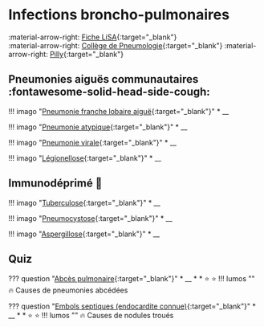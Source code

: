 # Infections broncho-pulmonaires

:material-arrow-right: [Fiche LiSA](https://livret.uness.fr/lisa/Infections_broncho_pulmonaires_communautaires_de_l%E2%80%99adulte_et_de_l%E2%80%99enfant){:target="_blank"}   
:material-arrow-right: [Collège de Pneumologie](https://cep.splf.fr/wp-content/uploads/2023/07/ITEM_154_INFECTIONS_RESPIRATOIRES_2023.pdf){:target="_blank"}
:material-arrow-right: [Pilly](https://www.infectiologie.com/UserFiles/File/pilly-etudiant/items-edition-2023/pilly-2023-item-154.pdf){:target="_blank"}


## Pneumonies aiguës communautaires :fontawesome-solid-head-side-cough:

!!! imago "[Pneumonie franche lobaire aiguë](){:target="_blank"}"
    * __

!!! imago "[Pneumonie atypique](){:target="_blank"}"
    * __

!!! imago "[Pneumonie virale](){:target="_blank"}"
    * __

!!! imago "[Légionellose](){:target="_blank"}"
    * __


## Immunodéprimé :microbe:

!!! imago "[Tuberculose](){:target="_blank"}"
    * __

!!! imago "[Pneumocystose](){:target="_blank"}"
    * __

!!! imago "[Aspergillose](){:target="_blank"}"
    * __


## Quiz

??? question "[Abcès pulmonaire](){:target="_blank"}"
    * __
    * 
    * :star:  :star:
    !!! lumos ""
        :fire: Causes de pneumonies abcédées

??? question "[Embols septiques (endocardite connue)](){:target="_blank"}"
    * __
    * 
    * :star:  :star:
    !!! lumos ""
        :fire: Causes de nodules troués
